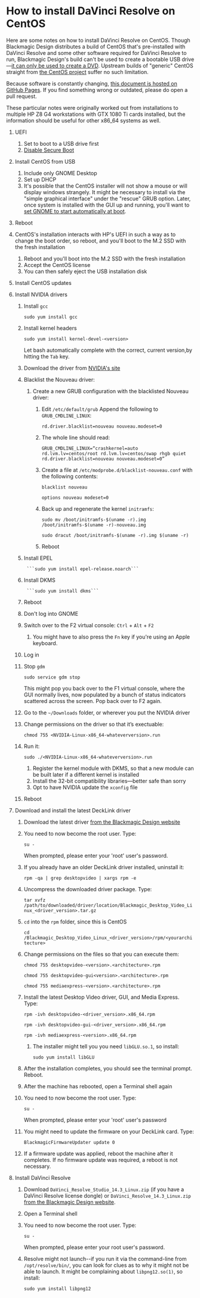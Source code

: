 # How to install DaVinci Resolve on CentOS

Here are some notes on how to install  DaVinci Resolve on CentOS. Though Blackmagic Design distributes a build of CentOS that's pre-installed with DaVinci Resolve and some other software required for DaVinci Resolve to run, Blackmagic Design's build can't be used to create a bootable USB drive&mdash;[it can only be used to create a DVD](https://forum.blackmagicdesign.com/viewtopic.php?f=21&t=65447#p370722). Upstream builds of "generic" CentOS straight from [the CentOS project](https://www.centos.org/) suffer no such limitation.

Because software is constantly changing, [this document is hosted on GitHub Pages](https://github.com/sethgoldin/davinci-resolve-generic-centos). If you find something wrong or outdated, please do open a pull request. 

These particular notes were originally worked out from installations to multiple HP Z8 G4 workstations with GTX 1080 Ti cards installed, but the information should be useful for other x86_64 systems as well.

1. UEFI
	1. Set to boot to a USB drive first
	2. [Disable Secure Boot](https://access.redhat.com/solutions/3421621)
2. Install CentOS from USB
	1. Include only GNOME Desktop
	2. Set up DHCP
	3. It's possible that the CentOS installer will not show a mouse or will display windows strangely. It might be necessary to install via the "simple graphical interface" under the "rescue" GRUB option. Later, once system is installed with the GUI up and running, you'll want to [set GNOME to start automatically at boot](https://www.rootusers.com/how-to-start-gui-in-centos-7-linux/).
3. Reboot
4. CentOS's installation interacts with HP's UEFI in such a way as to change the boot order, so reboot, and you'll boot to the M.2 SSD with the fresh installation
	1. Reboot and you'll boot into the M.2 SSD with the fresh installation
	2. Accept the CentOS license
	3. You can then safely eject the USB installation disk
5. Install CentOS updates
6. Install NVIDIA drivers
	1. Install `gcc`
	
		```sudo yum install gcc```
		
	2. Install kernel headers
	
		```sudo yum install kernel-devel-<version>```
		
		Let bash automatically complete with the correct, current version,by hitting the `Tab` key.
		
	3. Download the driver from [NVIDIA's site](http://www.nvidia.com/drivers)
	4. Blacklist the Nouveau driver:
		
		1. Create a new GRUB configuration with the blacklisted Nouveau driver:
			
			1. Edit `/etc/default/grub` Append the following to `GRUB_CMDLINE_LINUX`:	
			
				```rd.driver.blacklist=nouveau nouveau.modeset=0```
			
			2. The whole line should read:
				
				```GRUB_CMDLINE_LINUX=“crashkernel=auto rd.lvm.lv=centos/root rd.lvm.lv=centos/swap rhgb quiet rd.driver.blacklist=nouveau nouveau.modeset=0”```
			
			3. Create a file at `/etc/modprobe.d/blacklist-nouveau.conf` with the following contents:
				
				```blacklist nouveau```
			
				```options nouveau modeset=0```
				
			4. Back up and regenerate the kernel `initramfs`:
				
				```sudo mv /boot/initramfs-$(uname -r).img /boot/initramfs-$(uname -r)-nouveau.img```
			
				```sudo dracut /boot/initramfs-$(uname -r).img $(uname -r)```
			
			4. Reboot
				
	5. Install EPEL
				
			```sudo yum install epel-release.noarch```
			
	6. Install DKMS
				
			```sudo yum install dkms```
				
	7. Reboot
	8. Don't log into GNOME
	9. Switch over to the F2 virtual console: `Ctrl` + `Alt` + `F2`
		1. You might have to also press the `Fn` key if you're using an Apple keyboard.
	10. Log in
	11. Stop `gdm`
	
		```sudo service gdm stop```
		
		This might pop you back over to the F1 virtual console, where the GUI normally lives, now populated by a bunch of status indicators scattered across the screen. Pop back over to F2 again.
		
	12. Go to the `~/Downloads` folder, or wherever you put the NVIDIA driver
	13. Change permissions on the driver so that it’s exectuable:
		
		```chmod 755 <NVIDIA-Linux-x86_64-whateverversion>.run```
			
	14. Run it:
		
		```sudo ./<NVIDIA-Linux-x86_64-whateverversion>.run```
			
		1. Register the kernel module with DKMS, so that a new module can be built later if a different kernel is installed
		2. Install the 32-bit compatibility libraries&mdash;better safe than sorry
		3. Opt to have NVIDIA update the `xconfig` file
	15. Reboot
7. Download and install the latest DeckLink driver
	1. Download the latest driver [from the Blackmagic Design website](https://www.blackmagicdesign.com/support/family/capture-and-playback)
	2. You need to now become the root user. Type:
		
		```su -```
		
		When prompted, please enter your 'root' user's password.
		
	3. If you already have an older DeckLink driver installed, uninstall it:
		
		```rpm -qa | grep desktopvideo | xargs rpm -e```
		
	4. Uncompress the downloaded driver package. Type:
		
		```tar xvfz /path/to/downloaded/driver/location/Blackmagic_Desktop_Video_Linux_<driver_version>.tar.gz```
		
	5. `cd` into the `rpm` folder, since this is CentOS
	
		```cd /Blackmagic_Desktop_Video_Linux_<driver_version>/rpm/<yourarchitecture>```
		
	6. Change permissions on the files so that you can execute them:
	
		```chmod 755 desktopvideo-<version>.<architecture>.rpm```
		
		```chmod 755 desktopvideo-gui<version>.<architecture>.rpm```
		
		```chmod 755 mediaexpress-<version>.<architecture>.rpm```
		
	7. Install the latest Desktop Video driver, GUI, and Media Express. Type:

		```rpm -ivh desktopvideo-<driver_version>.x86_64.rpm```

		```rpm -ivh desktopvideo-gui-<driver_version>.x86_64.rpm```
		
		```rpm -ivh mediaexpress-<version>.x86_64.rpm```
		
		1. The installer might tell you you need `libGLU.so.1`, so install:
				
			```sudo yum install libGLU```
		
	8. After the installation completes, you should see the terminal prompt. Reboot.
	9. After the machine has rebooted, open a Terminal shell again
	10. You need to now become the root user. Type:
		
		```su -```
		
		When prompted, please enter your 'root' user's password
		
	11. You might need to update the firmware on your DeckLink card. Type:
		
		```BlackmagicFirmwareUpdater update 0```
		
	12.  If a firmware update was applied, reboot the machine after it completes. If no firmware update was required, a reboot is not necessary.
	
8. Install DaVinci Resolve
	1. Download `DaVinci_Resolve_Studio_14.3_Linux.zip` (if you have a DaVinci Resolve license dongle) or `DaVinci_Resolve_14.3_Linux.zip` [from the Blackmagic Design website](https://www.blackmagicdesign.com/support/family/davinci-resolve-and-fusion).
	2. Open a Terminal shell
	3. You need to now become the root user. Type:

		```su -```
		
		When prompted, please enter your root user's password.
		
	4. Resolve might not launch--if you run it via the command-line from `/opt/resolve/bin/`, you can look for clues as to why it might not be able to launch. It might be complaining about `libpng12.so(1)`, so install:
		
		```sudo yum install libpng12```
